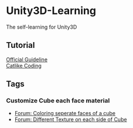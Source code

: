 # Unity3D-Learning
The self-learning for Unity3D


## Tutorial

[Official Guideline](https://docs.unity3d.com/2018.1/Documentation/Manual/)  
[Catlike Coding](http://catlikecoding.com/unity/tutorials/)  

## Tags

### Customize Cube each face material
* [Forum: Coloring seperate faces of a cube](https://forum.unity.com/threads/coloring-seperate-faces-of-a-cube.326071/)  
* [Forum: Different Texture on each side of Cube](https://forum.unity.com/threads/different-texture-on-each-side-of-cube.76380/)